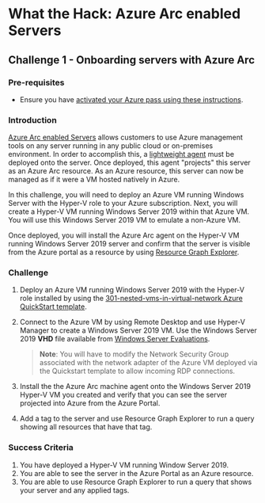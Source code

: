 # What the Hack: Azure Arc enabled Servers 

## Challenge 1 - Onboarding servers with Azure Arc

### Pre-requisites

* Ensure you have [activated your Azure pass using these instructions](https://www.microsoftazurepass.com/Home/HowTo).

### Introduction

[Azure Arc enabled Servers](https://docs.microsoft.com/en-us/azure/azure-arc/servers/overview) allows customers to use Azure management tools on any server running in any public cloud or on-premises environment. In order to accomplish this, a [lightweight agent](https://docs.microsoft.com/en-us/azure/azure-arc/servers/agent-overview) must be deployed onto the server. Once deployed, this agent "projects" this server as an Azure Arc resource. As an Azure resource, this server can now be managed as if it were a VM hosted natively in Azure.

In this challenge, you will need to deploy an Azure VM running Windows Server with the Hyper-V role to your Azure subscription. Next, you will create a Hyper-V VM running Windows Server 2019 within that Azure VM. You will use this Windows Server 2019 VM to emulate a non-Azure VM. 

Once deployed, you will install the Azure Arc agent on the Hyper-V VM running Windows Server 2019 server and confirm that the server is visible from the Azure portal as a resource by using [Resource Graph Explorer](https://docs.microsoft.com/en-us/azure/governance/resource-graph/first-query-portal).

### Challenge

1. Deploy an Azure VM running Windows Server 2019 with the Hyper-V role installed by using the [301-nested-vms-in-virtual-network Azure QuickStart template](https://github.com/Azure/azure-quickstart-templates/tree/master/301-nested-vms-in-virtual-network). 

2. Connect to the Azure VM by using Remote Desktop and use Hyper-V Manager to create a Windows Server 2019 VM. Use the Windows Server 2019 **VHD** file available from 
[Windows Server Evaluations](https://www.microsoft.com/en-us/evalcenter/evaluate-windows-server-2019).

   >**Note**: You will have to modify the Network Security Group associated with the network adapter of the Azure VM deployed via the Quickstart template to allow incoming RDP connections.

3. Install the the Azure Arc machine agent onto the Windows Server 2019 Hyper-V VM you created and verify that you can see the server projected into Azure from the Azure Portal.

4. Add a tag to the server and use Resource Graph Explorer to run a query showing all resources that have that tag.

### Success Criteria

1. You have deployed a Hyper-V VM running Window Server 2019.
2. You are able to see the server in the Azure Portal as an Azure resource.
3. You are able to use Resource Graph Explorer to run a query that shows your server and any applied tags.

